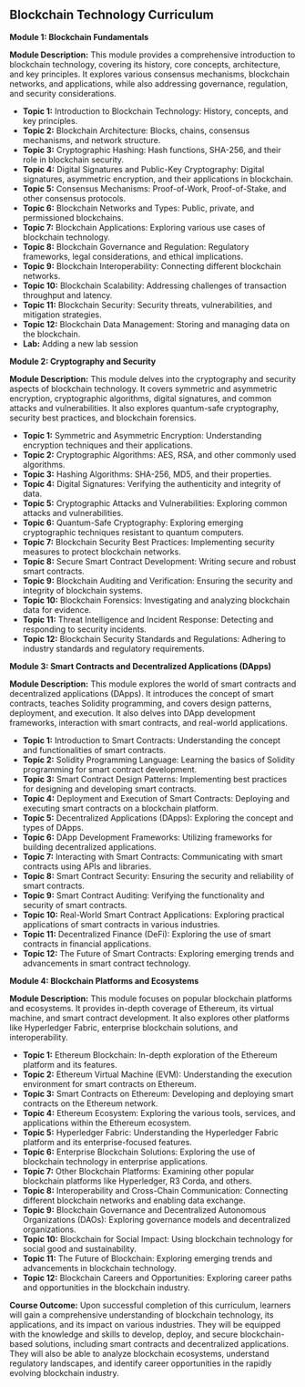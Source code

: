 ## Blockchain Technology Curriculum

**Module 1: Blockchain Fundamentals**

**Module Description:** This module provides a comprehensive introduction to blockchain technology, covering its history, core concepts, architecture, and key principles. It explores various consensus mechanisms, blockchain networks, and applications, while also addressing governance, regulation, and security considerations.

* **Topic 1:** Introduction to Blockchain Technology: History, concepts, and key principles.
* **Topic 2:** Blockchain Architecture: Blocks, chains, consensus mechanisms, and network structure.
* **Topic 3:** Cryptographic Hashing: Hash functions, SHA-256, and their role in blockchain security.
* **Topic 4:** Digital Signatures and Public-Key Cryptography: Digital signatures, asymmetric encryption, and their applications in blockchain.
* **Topic 5:** Consensus Mechanisms: Proof-of-Work, Proof-of-Stake, and other consensus protocols.
* **Topic 6:** Blockchain Networks and Types: Public, private, and permissioned blockchains.
* **Topic 7:** Blockchain Applications: Exploring various use cases of blockchain technology.
* **Topic 8:** Blockchain Governance and Regulation: Regulatory frameworks, legal considerations, and ethical implications.
* **Topic 9:** Blockchain Interoperability: Connecting different blockchain networks.
* **Topic 10:** Blockchain Scalability: Addressing challenges of transaction throughput and latency.
* **Topic 11:** Blockchain Security: Security threats, vulnerabilities, and mitigation strategies.
* **Topic 12:** Blockchain Data Management: Storing and managing data on the blockchain.
* **Lab:** Adding a new lab session

**Module 2: Cryptography and Security**

**Module Description:** This module delves into the cryptography and security aspects of blockchain technology. It covers symmetric and asymmetric encryption, cryptographic algorithms, digital signatures, and common attacks and vulnerabilities. It also explores quantum-safe cryptography, security best practices, and blockchain forensics.

* **Topic 1:** Symmetric and Asymmetric Encryption: Understanding encryption techniques and their applications.
* **Topic 2:** Cryptographic Algorithms: AES, RSA, and other commonly used algorithms.
* **Topic 3:** Hashing Algorithms: SHA-256, MD5, and their properties.
* **Topic 4:** Digital Signatures: Verifying the authenticity and integrity of data.
* **Topic 5:** Cryptographic Attacks and Vulnerabilities: Exploring common attacks and vulnerabilities.
* **Topic 6:** Quantum-Safe Cryptography: Exploring emerging cryptographic techniques resistant to quantum computers.
* **Topic 7:** Blockchain Security Best Practices: Implementing security measures to protect blockchain networks.
* **Topic 8:** Secure Smart Contract Development: Writing secure and robust smart contracts.
* **Topic 9:** Blockchain Auditing and Verification: Ensuring the security and integrity of blockchain systems.
* **Topic 10:** Blockchain Forensics: Investigating and analyzing blockchain data for evidence.
* **Topic 11:** Threat Intelligence and Incident Response: Detecting and responding to security incidents.
* **Topic 12:** Blockchain Security Standards and Regulations: Adhering to industry standards and regulatory requirements.

**Module 3: Smart Contracts and Decentralized Applications (DApps)**

**Module Description:** This module explores the world of smart contracts and decentralized applications (DApps). It introduces the concept of smart contracts, teaches Solidity programming, and covers design patterns, deployment, and execution. It also delves into DApp development frameworks, interaction with smart contracts, and real-world applications.

* **Topic 1:** Introduction to Smart Contracts: Understanding the concept and functionalities of smart contracts.
* **Topic 2:** Solidity Programming Language: Learning the basics of Solidity programming for smart contract development.
* **Topic 3:** Smart Contract Design Patterns: Implementing best practices for designing and developing smart contracts.
* **Topic 4:** Deployment and Execution of Smart Contracts: Deploying and executing smart contracts on a blockchain platform.
* **Topic 5:** Decentralized Applications (DApps): Exploring the concept and types of DApps.
* **Topic 6:** DApp Development Frameworks: Utilizing frameworks for building decentralized applications.
* **Topic 7:** Interacting with Smart Contracts: Communicating with smart contracts using APIs and libraries.
* **Topic 8:** Smart Contract Security: Ensuring the security and reliability of smart contracts.
* **Topic 9:** Smart Contract Auditing: Verifying the functionality and security of smart contracts.
* **Topic 10:** Real-World Smart Contract Applications: Exploring practical applications of smart contracts in various industries.
* **Topic 11:** Decentralized Finance (DeFi): Exploring the use of smart contracts in financial applications.
* **Topic 12:** The Future of Smart Contracts: Exploring emerging trends and advancements in smart contract technology.

**Module 4: Blockchain Platforms and Ecosystems**

**Module Description:** This module focuses on popular blockchain platforms and ecosystems. It provides in-depth coverage of Ethereum, its virtual machine, and smart contract development. It also explores other platforms like Hyperledger Fabric, enterprise blockchain solutions, and interoperability.

* **Topic 1:** Ethereum Blockchain: In-depth exploration of the Ethereum platform and its features.
* **Topic 2:** Ethereum Virtual Machine (EVM): Understanding the execution environment for smart contracts on Ethereum.
* **Topic 3:** Smart Contracts on Ethereum: Developing and deploying smart contracts on the Ethereum network.
* **Topic 4:** Ethereum Ecosystem: Exploring the various tools, services, and applications within the Ethereum ecosystem.
* **Topic 5:** Hyperledger Fabric: Understanding the Hyperledger Fabric platform and its enterprise-focused features.
* **Topic 6:** Enterprise Blockchain Solutions: Exploring the use of blockchain technology in enterprise applications.
* **Topic 7:** Other Blockchain Platforms: Examining other popular blockchain platforms like Hyperledger, R3 Corda, and others.
* **Topic 8:** Interoperability and Cross-Chain Communication: Connecting different blockchain networks and enabling data exchange.
* **Topic 9:** Blockchain Governance and Decentralized Autonomous Organizations (DAOs): Exploring governance models and decentralized organizations.
* **Topic 10:** Blockchain for Social Impact: Using blockchain technology for social good and sustainability.
* **Topic 11:** The Future of Blockchain: Exploring emerging trends and advancements in blockchain technology.
* **Topic 12:** Blockchain Careers and Opportunities: Exploring career paths and opportunities in the blockchain industry.

**Course Outcome:** Upon successful completion of this curriculum, learners will gain a comprehensive understanding of blockchain technology, its applications, and its impact on various industries. They will be equipped with the knowledge and skills to develop, deploy, and secure blockchain-based solutions, including smart contracts and decentralized applications. They will also be able to analyze blockchain ecosystems, understand regulatory landscapes, and identify career opportunities in the rapidly evolving blockchain industry.